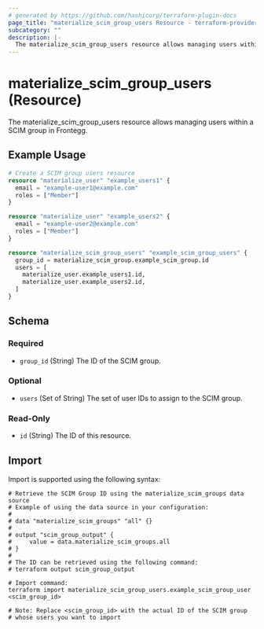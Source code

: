 ```yaml
---
# generated by https://github.com/hashicorp/terraform-plugin-docs
page_title: "materialize_scim_group_users Resource - terraform-provider-materialize"
subcategory: ""
description: |-
  The materialize_scim_group_users resource allows managing users within a SCIM group in Frontegg.
---
```


# materialize_scim_group_users (Resource)

The materialize_scim_group_users resource allows managing users within a SCIM group in Frontegg.

## Example Usage

```terraform
# Create a SCIM group users resource
resource "materialize_user" "example_users1" {
  email = "example-user1@example.com"
  roles = ["Member"]
}

resource "materialize_user" "example_users2" {
  email = "example-user2@example.com"
  roles = ["Member"]
}

resource "materialize_scim_group_users" "example_scim_group_users" {
  group_id = materialize_scim_group.example_scim_group.id
  users = [
    materialize_user.example_users1.id,
    materialize_user.example_users2.id,
  ]
}
```

<!-- schema generated by tfplugindocs -->
## Schema

### Required

- `group_id` (String) The ID of the SCIM group.

### Optional

- `users` (Set of String) The set of user IDs to assign to the SCIM group.

### Read-Only

- `id` (String) The ID of this resource.

## Import

Import is supported using the following syntax:

```shell
# Retrieve the SCIM Group ID using the materialize_scim_groups data source
# Example of using the data source in your configuration:
#
# data "materialize_scim_groups" "all" {}
#
# output "scim_group_output" {
#     value = data.materialize_scim_groups.all
# }
#
# The ID can be retrieved using the following command:
# terraform output scim_group_output

# Import command:
terraform import materialize_scim_group_users.example_scim_group_user <scim_group_id>

# Note: Replace <scim_group_id> with the actual ID of the SCIM group
# whose users you want to import
```
